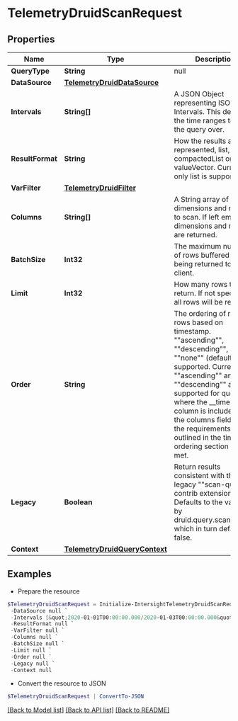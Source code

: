 # TelemetryDruidScanRequest
## Properties

Name | Type | Description | Notes
------------ | ------------- | ------------- | -------------
**QueryType** | **String** | null | 
**DataSource** | [**TelemetryDruidDataSource**](TelemetryDruidDataSource.md) |  | 
**Intervals** | **String[]** | A JSON Object representing ISO-8601 Intervals. This defines the time ranges to run the query over. | 
**ResultFormat** | **String** | How the results are represented, list, compactedList or valueVector. Currently only list is supported. | [optional] [default to "list"]
**VarFilter** | [**TelemetryDruidFilter**](TelemetryDruidFilter.md) |  | [optional] 
**Columns** | **String[]** | A String array of dimensions and metrics to scan. If left empty, all dimensions and metrics are returned. | [optional] 
**BatchSize** | **Int32** | The maximum number of rows buffered before being returned to the client. | [optional] [default to 20480]
**Limit** | **Int32** | How many rows to return. If not specified, all rows will be returned. | [optional] 
**Order** | **String** | The ordering of returned rows based on timestamp. &quot;&quot;ascending&quot;&quot;, &quot;&quot;descending&quot;&quot;, and &quot;&quot;none&quot;&quot; (default) are supported. Currently, &quot;&quot;ascending&quot;&quot; and &quot;&quot;descending&quot;&quot; are only supported for queries where the __time column is included in the columns field and the requirements outlined in the time ordering section are met. | [optional] [default to "none"]
**Legacy** | **Boolean** | Return results consistent with the legacy &quot;&quot;scan-query&quot;&quot; contrib extension. Defaults to the value set by druid.query.scan.legacy, which in turn defaults to false. | [optional] [default to $false]
**Context** | [**TelemetryDruidQueryContext**](TelemetryDruidQueryContext.md) |  | [optional] 

## Examples

- Prepare the resource
```powershell
$TelemetryDruidScanRequest = Initialize-IntersightTelemetryDruidScanRequest  -QueryType null `
 -DataSource null `
 -Intervals [&quot;2020-01-01T00:00:00.000/2020-01-03T00:00:00.000&quot;] `
 -ResultFormat null `
 -VarFilter null `
 -Columns null `
 -BatchSize null `
 -Limit null `
 -Order null `
 -Legacy null `
 -Context null
```

- Convert the resource to JSON
```powershell
$TelemetryDruidScanRequest | ConvertTo-JSON
```

[[Back to Model list]](../README.md#documentation-for-models) [[Back to API list]](../README.md#documentation-for-api-endpoints) [[Back to README]](../README.md)

